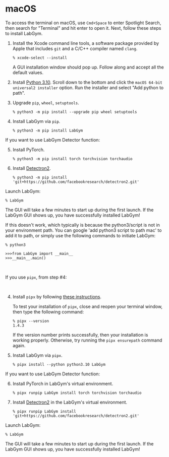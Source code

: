 # macOS

To access the terminal on macOS, use `Cmd+Space` to enter Spotlight Search,
then search for "Terminal" and hit enter to open it. Next, follow these steps
to install LabGym.

1. Install the Xcode command line tools, a software package provided by
   Apple that includes `git` and a C/C++ compiler named `clang`.

   ```console
   % xcode-select --install
   ```
   A GUI installation window should pop up. Follow along and accept all
   the default values. 

2. Install [Python 3.10][]. Scroll down to the bottom and click the `macOS 64-bit universal2 installer` option. Run the installer and select "Add python to path".

3. Upgrade `pip`, `wheel`, `setuptools`.

   ```console
   % python3 -m pip install --upgrade pip wheel setuptools
   ```

4. Install LabGym via `pip`.
 
   ```console
   % python3 -m pip install LabGym
   ```

If you want to use LabGym Detector function:
   
   5. Install PyTorch.
   
      ```console
      % python3 -m pip install torch torchvision torchaudio
      ```
   
   6. Install [Detectron2][].
   
      ```console
      % python3 -m pip install 'git+https://github.com/facebookresearch/detectron2.git'
      ```

Launch LabGym:

   ```console
   % LabGym
   ```

   The GUI will take a few minutes to start up during the first launch. If the 
   LabGym GUI shows up, you have successfully installed LabGym!

   If this doesn't work, which typically is because the python3/script is not in your environment path. You can google 'add python3 script to path mac' to add it to path, or simply use the following commands to initiate LabGym:

   ```console
   % python3

   >>>from LabGym import __main__
   >>>__main__.main()
   ```

&nbsp;

If you use `pipx`, from step #4:

&nbsp;
   
4. Install `pipx` by following 
   [these instructions](https://pipx.pypa.io/stable/installation/).

   To test your installation of `pipx`, close and reopen your terminal window,
   then type the following command:

   ```console
   % pipx --version
   1.4.3
   ```
   If the version number prints successfully, then your installation is working
   properly. Otherwise, try running the `pipx ensurepath` command again.

5. Install LabGym via `pipx`.

   ```console
   % pipx install --python python3.10 LabGym
   ```

If you want to use LabGym Detector function:

   6. Install PyTorch in LabGym's virtual environment.

      ```console
      % pipx runpip LabGym install torch torchvision torchaudio
      ```

   7. Install [Detectron2][] in the LabGym's virtual environment.

      ```console
      % pipx runpip LabGym install 'git+https://github.com/facebookresearch/detectron2.git'
      ```

Launch LabGym:

   ```console
   % LabGym
   ```

   The GUI will take a few minutes to start up during the first launch. If the 
   LabGym GUI shows up, you have successfully installed LabGym!

[Python 3.10]: https://www.python.org/downloads/release/python-31011/
[Detectron2]: https://github.com/facebookresearch/detectron2
